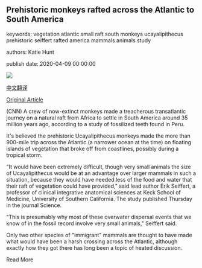 ## Prehistoric monkeys rafted across the Atlantic to South America

keywords: vegetation atlantic small raft south monkeys ucayalipithecus prehistoric seiffert rafted america mammals animals study

authors: Katie Hunt

publish date: 2020-04-09 00:00:00

![](https://cdn.cnn.com/cnnnext/dam/assets/200409075053-02-prehistoric-monkeys-crossed-atlantic-scn-super-tease.jpg)

[中文翻译](Prehistoric%20monkeys%20rafted%20across%20the%20Atlantic%20to%20South%20America_zh.md)

[Original Article](https://edition.cnn.com/2020/04/09/world/prehistoric-monkeys-crossed-atlantic-scn/index.html)

(CNN) A crew of now-extinct monkeys made a treacherous transatlantic journey on a natural raft from Africa to settle in South America around 35 million years ago, according to a study of fossilized teeth found in Peru.

It's believed the prehistoric Ucayalipithecus monkeys made the more than 900-mile trip across the Atlantic (a narrower ocean at the time) on floating islands of vegetation that broke off from coastlines, possibly during a tropical storm.

"It would have been extremely difficult, though very small animals the size of Ucayalipithecus would be at an advantage over larger mammals in such a situation, because they would have needed less of the food and water that their raft of vegetation could have provided," said lead author Erik Seiffert, a professor of clinical integrative anatomical sciences at Keck School of Medicine, University of Southern California. The study published Thursday in the journal Science.

"This is presumably why most of these overwater dispersal events that we know of in the fossil record involve very small animals," Seiffert said.

Only two other species of "immigrant" mammals are thought to have made what would have been a harsh crossing across the Atlantic, although exactly how they got there has long been a topic of heated discussion.

Read More